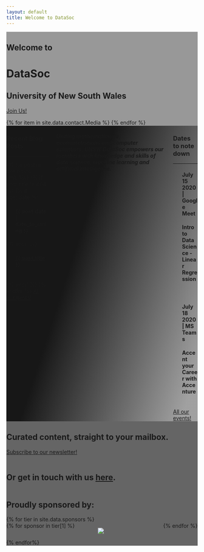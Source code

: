 ```yaml
---
layout: default
title: Welcome to DataSoc
---
```

<div class="pageloader"></div>
<div class="infraloader is-active"></div>        
<!-- Hero and Navbar -->
<div class="hero is-bold is-large" style="background-image: url('/assets/images/events/cover.jpg'); background-position: center bottom; background-attachment: fixed; background-size: cover;">
    <div class="hero-body" style=" background:rgba(0,0,0,0.4);">
        <div class="container">
            <div class="columns is-vcentered">
                <div class="column is-offset-8 is-hero-title ">
                    <h2 class="subtitle is-4 has-text-light">Welcome to</h2>
                    <h1 class="title is-1 is-bigger has-text-light">DataSoc</h1> 
                    <h2 class="subtitle is-4 has-text-light">University of New South Wales</h2>
                    <p class="">
                        <a href="https://docs.google.com/forms/d/e/1FAIpQLSffSdDlZLRMnWokOwlpKEVaaklL39nkgkjnZ0iaqdoL134nVA/viewform?usp=sf_link" class="button button-cta is-bold btn-align secondary-btn raised" target="blank">Join Us!</a>
                    </p>
                    <div class="social-links pt-5">
                        {% for item in site.data.contact.Media %}
                        <a href="{{ item.link }}"><span class="icon has-text-light "><i class="{{ item.img_class }}"></i></span></a>
                        {% endfor %}
                    </div>
                </div>
            </div>
        </div>
    </div>
</div>
<div class="hero is-medium is-dark" style="background: rgb(54,54,54); background: linear-gradient(288deg, rgba(54,54,54,0.468207351299895) 6%, rgba(23,23,23,1) 62%)">
    <div class="hero-body">
        <div class="columns is-vcentered">
            <div class="column is-4">
                <div class='box has-text-centered has-background-white-ter'>
                    <h3 class='title is-2 has-text-black'>Recent Blog Posts</h3>
                    <hr>
                    {% for post in site.posts limit:3%}
                    {% if post.title != 404 %}
                        {% if post.date %}<ol><h4 class='subtitle is-5 has-text-black'><b>{{ post.date | date_to_string }}</b></h4></ol>{% endif %}
                        <ol><a href="{{ post.url }}"><h4 class='subtitle is-4 has-text-link'>{{ post.title }}</h4></a></ol>
                        <br>
                    {% endif %}
                    {% endfor %}
                    <a href="/blog/" class="button button-cta is-bold btn-align secondary-btn raised">All our posts!</a>
                </div>
            </div>
            <div class="column is-4 has-text-centered">
                <div class="columns">
                    <div class="column is-10 is-offset-1">
                        <h4 class="subtitle is-3"><i>Uniting mathematicians, econometricians and computer scientists, UNSW DataSoc empowers our members with knowledge and skills of data science, machine learning and artificial intelligence.</i></h4>
                    </div>
                </div>
            </div>
            <div class="column is-4">
                <div class='box  has-text-centered'>
                    <h3 class='title is-2 has-text-black'>Dates to note down </h3>
                    <hr style="border-radius: 5px;">
                    <ol><h4 class='subtitle is-5 has-text-black'><b>July 15 2020 | Google Meet</b></h4></ol>
                    <ol><h4 class='subtitle is-4 has-text-black'>Intro to Data Science - Linear Regression</h4></ol>
                    <br>
                    <ol><h4 class='subtitle is-5 has-text-black'><b>July 18 2020 | MS Teams</b></h4></ol>
                    <ol><h4 class='subtitle is-4 has-text-black'>Accent your Career with Accenture</h4></ol>
                    <br>
                    <a href="blog/" class="button button-cta is-bold btn-align secondary-btn raised">All our events!</a>
                </div>
            </div>
        </div>
    </div>
</div>
<div class="hero is-bold is-medium" style="background-image: url('/assets/images/events/ibm.jpg'); background-position: center bottom; background-attachment: fixed; background-size: cover;">
    <div class="hero-body" style="background:rgba(0,0,0,0.6);">
        <div class="container">
            <div class="level">
                <div class="column is-6 is-hero-title">
                    <h2 class="subtitle is-4 has-text-white">Curated content, straight to your mailbox.</h2>
                    <a href="https://unswdata.us19.list-manage.com/subscribe/post?u=8dc568d0db37b26ed75ba4d94&amp;id=01f8128da2" class="button button-cta is-bold btn-align secondary-btn raised" target="blank">Subscribe to our newsletter!</a>
                    <br><br>
                    <h2 class="subtitle is-4 has-text-white">Or get in touch with us <a href="/contact/">here</a>.</h2>
                </div>
                <div class="column is-4">
                    <h2 class="subtitle is-4 has-text-white">Proudly sponsored by:</h2>
                    {% for tier in site.data.sponsors %}
                    <div class="columns is-gapless">
                        {% for sponsor in tier[1] %}
                        <div class="column">
                            <figure class="image is-256x256">
                                <a target="blank" href="{{ sponsor.link }}"><img src="{{ sponsor.icon }}"></a>
                            </figure>
                        </div>
                        {% endfor %}
                    </div>
                    {% endfor%}
                </div>
            </div>
        </div>
    </div>
</div>